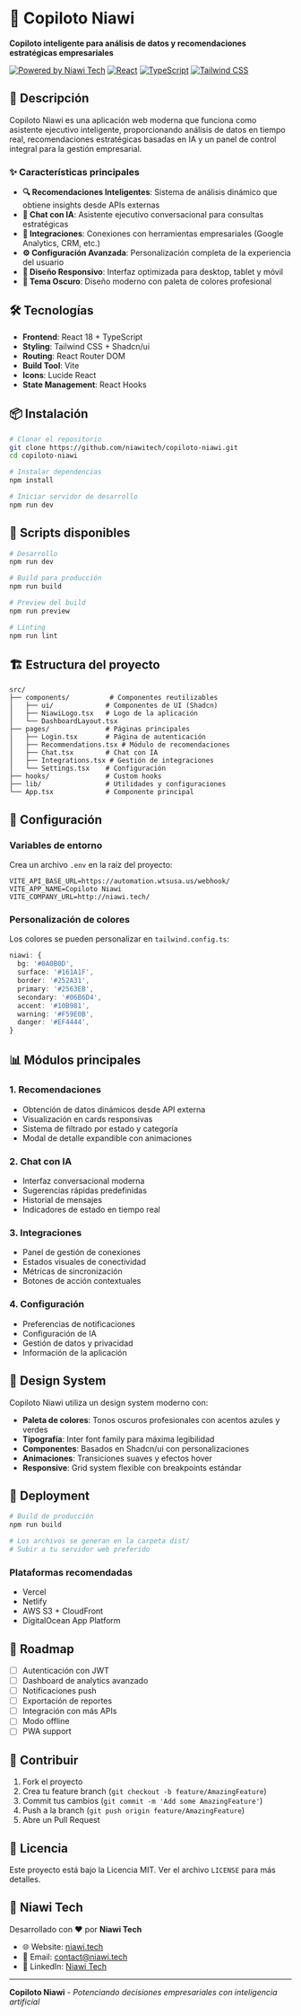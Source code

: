# 🤖 Copiloto Niawi

**Copiloto inteligente para análisis de datos y recomendaciones estratégicas empresariales**

[![Powered by Niawi Tech](https://img.shields.io/badge/Powered%20by-Niawi%20Tech-blue)](http://niawi.tech/)
[![React](https://img.shields.io/badge/React-18.3.1-blue)](https://reactjs.org/)
[![TypeScript](https://img.shields.io/badge/TypeScript-5.5.3-blue)](https://www.typescriptlang.org/)
[![Tailwind CSS](https://img.shields.io/badge/Tailwind%20CSS-3.4.11-blue)](https://tailwindcss.com/)

## 🚀 Descripción

Copiloto Niawi es una aplicación web moderna que funciona como asistente ejecutivo inteligente, proporcionando análisis de datos en tiempo real, recomendaciones estratégicas basadas en IA y un panel de control integral para la gestión empresarial.

### ✨ Características principales

- **🔍 Recomendaciones Inteligentes**: Sistema de análisis dinámico que obtiene insights desde APIs externas
- **💬 Chat con IA**: Asistente ejecutivo conversacional para consultas estratégicas
- **🔗 Integraciones**: Conexiones con herramientas empresariales (Google Analytics, CRM, etc.)
- **⚙️ Configuración Avanzada**: Personalización completa de la experiencia del usuario
- **📱 Diseño Responsivo**: Interfaz optimizada para desktop, tablet y móvil
- **🎨 Tema Oscuro**: Diseño moderno con paleta de colores profesional

## 🛠️ Tecnologías

- **Frontend**: React 18 + TypeScript
- **Styling**: Tailwind CSS + Shadcn/ui
- **Routing**: React Router DOM
- **Build Tool**: Vite
- **Icons**: Lucide React
- **State Management**: React Hooks

## 📦 Instalación

```bash
# Clonar el repositorio
git clone https://github.com/niawitech/copiloto-niawi.git
cd copiloto-niawi

# Instalar dependencias
npm install

# Iniciar servidor de desarrollo
npm run dev
```

## 🚀 Scripts disponibles

```bash
# Desarrollo
npm run dev

# Build para producción
npm run build

# Preview del build
npm run preview

# Linting
npm run lint
```

## 🏗️ Estructura del proyecto

```
src/
├── components/          # Componentes reutilizables
│   ├── ui/             # Componentes de UI (Shadcn)
│   ├── NiawiLogo.tsx   # Logo de la aplicación
│   └── DashboardLayout.tsx
├── pages/              # Páginas principales
│   ├── Login.tsx       # Página de autenticación
│   ├── Recommendations.tsx # Módulo de recomendaciones
│   ├── Chat.tsx        # Chat con IA
│   ├── Integrations.tsx # Gestión de integraciones
│   └── Settings.tsx    # Configuración
├── hooks/              # Custom hooks
├── lib/                # Utilidades y configuraciones
└── App.tsx             # Componente principal
```

## 🔧 Configuración

### Variables de entorno

Crea un archivo `.env` en la raíz del proyecto:

```env
VITE_API_BASE_URL=https://automation.wtsusa.us/webhook/
VITE_APP_NAME=Copiloto Niawi
VITE_COMPANY_URL=http://niawi.tech/
```

### Personalización de colores

Los colores se pueden personalizar en `tailwind.config.ts`:

```typescript
niawi: {
  bg: '#0A0B0D',
  surface: '#161A1F',
  border: '#252A31',
  primary: '#2563EB',
  secondary: '#06B6D4',
  accent: '#10B981',
  warning: '#F59E0B',
  danger: '#EF4444',
}
```

## 📊 Módulos principales

### 1. Recomendaciones
- Obtención de datos dinámicos desde API externa
- Visualización en cards responsivas
- Sistema de filtrado por estado y categoría
- Modal de detalle expandible con animaciones

### 2. Chat con IA
- Interfaz conversacional moderna
- Sugerencias rápidas predefinidas
- Historial de mensajes
- Indicadores de estado en tiempo real

### 3. Integraciones
- Panel de gestión de conexiones
- Estados visuales de conectividad
- Métricas de sincronización
- Botones de acción contextuales

### 4. Configuración
- Preferencias de notificaciones
- Configuración de IA
- Gestión de datos y privacidad
- Información de la aplicación

## 🎨 Design System

Copiloto Niawi utiliza un design system moderno con:

- **Paleta de colores**: Tonos oscuros profesionales con acentos azules y verdes
- **Tipografía**: Inter font family para máxima legibilidad
- **Componentes**: Basados en Shadcn/ui con personalizaciones
- **Animaciones**: Transiciones suaves y efectos hover
- **Responsive**: Grid system flexible con breakpoints estándar

## 🚀 Deployment

```bash
# Build de producción
npm run build

# Los archivos se generan en la carpeta dist/
# Subir a tu servidor web preferido
```

### Plataformas recomendadas
- Vercel
- Netlify
- AWS S3 + CloudFront
- DigitalOcean App Platform

## 📝 Roadmap

- [ ] Autenticación con JWT
- [ ] Dashboard de analytics avanzado
- [ ] Notificaciones push
- [ ] Exportación de reportes
- [ ] Integración con más APIs
- [ ] Modo offline
- [ ] PWA support

## 🤝 Contribuir

1. Fork el proyecto
2. Crea tu feature branch (`git checkout -b feature/AmazingFeature`)
3. Commit tus cambios (`git commit -m 'Add some AmazingFeature'`)
4. Push a la branch (`git push origin feature/AmazingFeature`)
5. Abre un Pull Request

## 📄 Licencia

Este proyecto está bajo la Licencia MIT. Ver el archivo `LICENSE` para más detalles.

## 🏢 Niawi Tech

Desarrollado con ❤️ por **Niawi Tech**

- 🌐 Website: [niawi.tech](http://niawi.tech/)
- 📧 Email: contact@niawi.tech
- 💼 LinkedIn: [Niawi Tech](https://linkedin.com/company/niawi-tech)

---

**Copiloto Niawi** - *Potenciando decisiones empresariales con inteligencia artificial*
